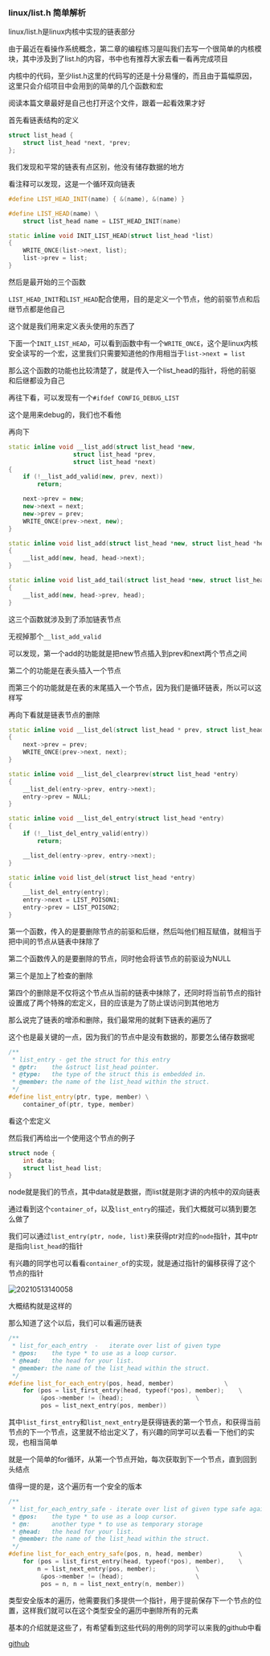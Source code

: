 ### linux/list.h 简单解析

linux/list.h是linux内核中实现的链表部分

由于最近在看操作系统概念，第二章的编程练习是叫我们去写一个很简单的内核模块，其中涉及到了list.h的内容，书中也有推荐大家去看一看再完成项目

内核中的代码，至少list.h这里的代码写的还是十分易懂的，而且由于篇幅原因，这里只会介绍项目中会用到的简单的几个函数和宏

阅读本篇文章最好是自己也打开这个文件，跟着一起看效果才好

首先看链表结构的定义

```cpp
struct list_head {
	struct list_head *next, *prev;
};
```

我们发现和平常的链表有点区别，他没有储存数据的地方

看注释可以发现，这是一个循环双向链表

```cpp
#define LIST_HEAD_INIT(name) { &(name), &(name) }

#define LIST_HEAD(name) \
	struct list_head name = LIST_HEAD_INIT(name)

static inline void INIT_LIST_HEAD(struct list_head *list)
{
	WRITE_ONCE(list->next, list);
	list->prev = list;
}
```

然后是最开始的三个函数

`LIST_HEAD_INIT`和`LIST_HEAD`配合使用，目的是定义一个节点，他的前驱节点和后继节点都是他自己

这个就是我们用来定义表头使用的东西了

下面一个`INIT_LIST_HEAD`，可以看到函数中有一个`WRITE_ONCE`，这个是linux内核安全读写的一个宏，这里我们只需要知道他的作用相当于`list->next = list`

那么这个函数的功能也比较清楚了，就是传入一个list_head的指针，将他的前驱和后继都设为自己

再往下看，可以发现有一个`#ifdef CONFIG_DEBUG_LIST`

这个是用来debug的，我们也不看他

再向下

```cpp
static inline void __list_add(struct list_head *new,
			      struct list_head *prev,
			      struct list_head *next)
{
	if (!__list_add_valid(new, prev, next))
		return;

	next->prev = new;
	new->next = next;
	new->prev = prev;
	WRITE_ONCE(prev->next, new);
}

static inline void list_add(struct list_head *new, struct list_head *head)
{
	__list_add(new, head, head->next);
}

static inline void list_add_tail(struct list_head *new, struct list_head *head)
{
	__list_add(new, head->prev, head);
}
```

这三个函数就涉及到了添加链表节点

无视掉那个`__list_add_valid`

可以发现，第一个add的功能就是把new节点插入到prev和next两个节点之间

第二个的功能是在表头插入一个节点

而第三个的功能就是在表的末尾插入一个节点，因为我们是循环链表，所以可以这样写

再向下看就是链表节点的删除

```cpp
static inline void __list_del(struct list_head * prev, struct list_head * next)
{
	next->prev = prev;
	WRITE_ONCE(prev->next, next);
}

static inline void __list_del_clearprev(struct list_head *entry)
{
	__list_del(entry->prev, entry->next);
	entry->prev = NULL;
}

static inline void __list_del_entry(struct list_head *entry)
{
	if (!__list_del_entry_valid(entry))
		return;

	__list_del(entry->prev, entry->next);
}

static inline void list_del(struct list_head *entry)
{
	__list_del_entry(entry);
	entry->next = LIST_POISON1;
	entry->prev = LIST_POISON2;
}
```

第一个函数，传入的是要删除节点的前驱和后继，然后叫他们相互赋值，就相当于把中间的节点从链表中抹除了

第二个函数传入的是要删除的节点，同时他会将该节点的前驱设为NULL

第三个是加上了检查的删除

第四个的删除是不仅将这个节点从当前的链表中抹除了，还同时将当前节点的指针设置成了两个特殊的宏定义，目的应该是为了防止误访问到其他地方

那么说完了链表的增添和删除，我们最常用的就剩下链表的遍历了

这个也是最关键的一点，因为我们的节点中是没有数据的，那要怎么储存数据呢

```cpp
/**
 * list_entry - get the struct for this entry
 * @ptr:	the &struct list_head pointer.
 * @type:	the type of the struct this is embedded in.
 * @member:	the name of the list_head within the struct.
 */
#define list_entry(ptr, type, member) \
	container_of(ptr, type, member)
```

看这个宏定义

然后我们再给出一个使用这个节点的例子

```cpp
struct node {
    int data;
    struct list_head list;
}
```

node就是我们的节点，其中data就是数据，而list就是刚才讲的内核中的双向链表

通过看到这个`container_of`，以及`list_entry`的描述，我们大概就可以猜到要怎么做了

我们可以通过`list_entry(ptr, node, list)`来获得ptr对应的`node`指针，其中ptr是指向`list_head`的指针

有兴趣的同学也可以看看`container_of`的实现，就是通过指针的偏移获得了这个节点的指针

![20210513140058](https://picsheep.oss-cn-beijing.aliyuncs.com/pic/20210513140058.png)

大概结构就是这样的

那么知道了这个以后，我们可以看遍历链表

```cpp
/**
 * list_for_each_entry	-	iterate over list of given type
 * @pos:	the type * to use as a loop cursor.
 * @head:	the head for your list.
 * @member:	the name of the list_head within the struct.
 */
#define list_for_each_entry(pos, head, member)				\
	for (pos = list_first_entry(head, typeof(*pos), member);	\
	     &pos->member != (head);					\
	     pos = list_next_entry(pos, member))
```

其中`list_first_entry`和`list_next_entry`是获得链表的第一个节点，和获得当前节点的下一个节点，这里就不给出定义了，有兴趣的同学可以去看一下他们的实现，也相当简单

就是一个简单的for循环，从第一个节点开始，每次获取到下一个节点，直到回到头结点

值得一提的是，这个遍历有一个安全的版本

```cpp
/**
 * list_for_each_entry_safe - iterate over list of given type safe against removal of list entry
 * @pos:	the type * to use as a loop cursor.
 * @n:		another type * to use as temporary storage
 * @head:	the head for your list.
 * @member:	the name of the list_head within the struct.
 */
#define list_for_each_entry_safe(pos, n, head, member)			\
	for (pos = list_first_entry(head, typeof(*pos), member),	\
		n = list_next_entry(pos, member);			\
	     &pos->member != (head); 					\
	     pos = n, n = list_next_entry(n, member))
```

类型安全版本的遍历，他需要我们多提供一个指针，用于提前保存下一个节点的位置，这样我们就可以在这个类型安全的遍历中删除所有的元素

基本的介绍就是这些了，有希望看到这些代码的用例的同学可以来我的github中看

[github](https://github.com/ysj1173886760/os_learning/tree/master/os_concepts/ch02/birthday)

